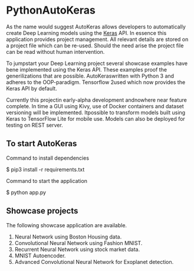# PythonAutoKeras

As the name would suggest AutoKeras allows developers to automatically create Deep Learning models using the [Keras](https://keras.io/) API. In essence this application provides project management. All relevant details are stored on a project file which can be re-used. Should the need arise the project file can be read without human intervention.

To jumpstart your Deep Learning project several showcase examples have bene implemented using the Keras API. These examples proof the generilizations that are possible. AutoKeraswritten with Python 3 and adheres to the OOP-paradigm. Tensorflow 2used which now provides the Keras API by default.

Currently this projectin early-alpha development andnowhere near feature complete. In time a GUI using Kivy, use of Docker containers and dataset versioning will be implemented. Itpossible to transform models built using Keras to TensorFlow Lite for mobile use. Models can also be deployed for testing on REST server.

## To start AutoKeras

Command to install dependencies

$ pip3 install -r requirements.txt

Command to start the application

$ python app.py

## Showcase projects

The following showcase application are available.

1. Neural Network using Boston Housing data.
2. Convolutional Neural Network using Fashion MNIST.
3. Recurrent Neural Network using stock market data.
4. MNIST Autoencoder.
5. Advanced Convolutional Neural Network for Exoplanet detection.
